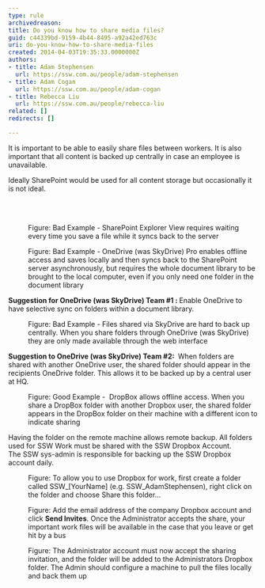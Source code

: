 ```yaml
---
type: rule
archivedreason: 
title: Do you know how to share media files?
guid: c44339bd-9159-4b44-8495-a92a42ed763c
uri: do-you-know-how-to-share-media-files
created: 2014-04-03T19:35:33.0000000Z
authors:
- title: Adam Stephensen
  url: https://ssw.com.au/people/adam-stephensen
- title: Adam Cogan
  url: https://ssw.com.au/people/adam-cogan
- title: Rebecca Liu
  url: https://ssw.com.au/people/rebecca-liu
related: []
redirects: []

---
```



<p class="p1">It is important to be able to easily share files between workers. It is also important that all content is backed up centrally in case an employee is unavailable.<br></p><p class="p1">Ideally SharePoint would be used for all content storage but occasionally it is not ideal.</p>
<br><excerpt class='endintro'></excerpt><br>
<dl class="badImage"><dt> <img src="/PublishingImages/share-media-files-1.jpg" alt="" /> </dt><dd> Figure&#58; Bad Example - SharePoint Explorer View requires waiting every time you save a file while it syncs back to the server</dd></dl><dl class="badImage"><dt> <img src="/PublishingImages/share-media-files-2.jpg" alt="" /> </dt><dd> Figure&#58; Bad Example - OneDrive (was SkyDrive) Pro enables offline access and saves locally and then syncs back to the SharePoint server asynchronously, but requires the whole document library to be brought to the local computer, even if you only need one folder in the document library</dd></dl><p class="ssw15-rteElement-GreyBox"><b>Suggestion for OneDrive (was SkyDrive) Team #1 &#58;&#160;</b>Enable OneDrive to have selective sync on folders within a document library.</p><dl class="badImage"><dt> <img src="/PublishingImages/share-media-files-3.jpg" alt="" /> </dt><dd> Figure&#58; Bad Example - Files shared via SkyDrive are hard to back up centrally. When you share folders through OneDrive (was SkyDrive) they are only made available through the web interface</dd></dl><p class="ssw15-rteElement-GreyBox"><b>Suggestion to OneDrive (was SkyDrive) Team #2&#58; </b>&#160;When folders are shared with another OneDrive user, the shared folder should appear in the recipients OneDrive&#160;folder. This allows it to be backed up by a central user at HQ.</p><dl class="goodImage"><dt> <img src="/PublishingImages/share-media-files-4.jpg" data-pin-nopin="true" alt="" /> </dt><dd> Figure&#58; Good Example - &#160;DropBox allows offline access. When you share a DropBox folder with another Dropbox user, the shared folder appears in the DropBox folder on their machine with a different icon to indicate sharing</dd></dl><p>Having the folder on the remote machine allows remote backup. All folders used for SSW Work must be shared with the SSW Dropbox Account.<br>The SSW sys-admin is responsible for backing up the SSW Dropbox account daily.</p><dl class="image"><dt> <img src="/PublishingImages/share-media-files-5.jpg" alt="" /> </dt><dd> Figure&#58; To allow you to use Dropbox for work, first create a folder called SSW_[YourName] (e.g. SSW_AdamStephensen), right click on the folder and choose Share this folder...</dd></dl><dl class="image"><dt> <img src="/PublishingImages/share-media-files-6.jpg" alt="" /> </dt><dd> Figure&#58; Add the email address of the company Dropbox account and click <strong>Send Invites</strong>. Once the Administrator accepts the share, your important work files will be available in the case that you leave or get hit by a bus</dd></dl><dl class="image"><dt> <img src="/PublishingImages/share-media-files-7.jpg" alt="" /> </dt><dd> Figure&#58; The Administrator account must now accept the sharing invitation, and the folder will be added to the Administrators Dropbox folder. The Admin should configure a machine to pull the files locally and back them up</dd></dl>


